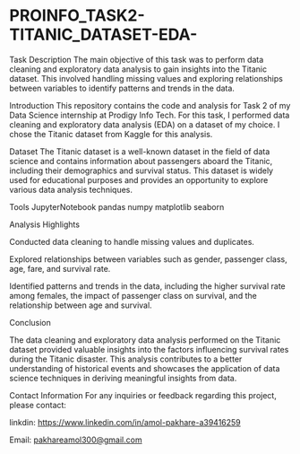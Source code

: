 # PROINFO_TASK2-TITANIC_DATASET-EDA-
Task Description
The main objective of this task was to perform data cleaning and exploratory data analysis to gain insights into the Titanic dataset. This involved handling missing values and exploring relationships between variables to identify patterns and trends in the data.

Introduction
This repository contains the code and analysis for Task 2 of my Data Science internship at Prodigy Info Tech. For this task, I performed data cleaning and exploratory data analysis (EDA) on a dataset of my choice. I chose the Titanic dataset from Kaggle for this analysis.

Dataset
The Titanic dataset is a well-known dataset in the field of data science and contains information about passengers aboard the Titanic, including their demographics and survival status. This dataset is widely used for educational purposes and provides an opportunity to explore various data analysis techniques.

Tools
JupyterNotebook
pandas
numpy
matplotlib
seaborn

Analysis Highlights

Conducted data cleaning to handle missing values and duplicates.

Explored relationships between variables such as gender, passenger class, age, fare, and survival rate.

Identified patterns and trends in the data, including the higher survival rate among females, the impact of passenger class on survival, and the relationship between age and survival.

Conclusion

The data cleaning and exploratory data analysis performed on the Titanic dataset provided valuable insights into the factors influencing survival rates during the Titanic disaster. This analysis contributes to a better understanding of historical events and showcases the application of data science techniques in deriving meaningful insights from data.

Contact Information
For any inquiries or feedback regarding this project, please contact:

linkdin: https://www.linkedin.com/in/amol-pakhare-a39416259

Email: pakhareamol300@gmail.com

